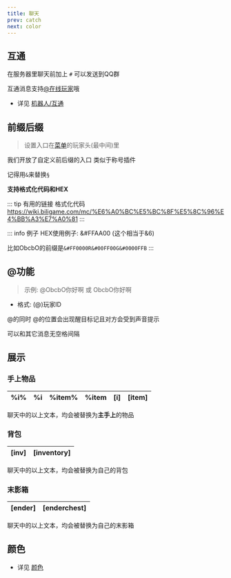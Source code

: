 ```yaml
---
title: 聊天
prev: catch
next: color
---
```


## 互通

在服务器里聊天前加上 `#` 可以发送到QQ群

互通消息支持[@在线玩家](#@功能)哦

- 详见 [机器人/互通](../robot/#互通)

## 前缀后缀

> 设置入口在[菜单](../command/#mik)的玩家头(最中间)里

我们开放了自定义前后缀的入口 类似于称号插件

记得用`&`来替换`§`

**支持格式化代码和HEX**

::: tip 有用的链接
格式化代码 https://wiki.biligame.com/mc/%E6%A0%BC%E5%BC%8F%E5%8C%96%E4%BB%A3%E7%A0%81
:::

::: info 例子
HEX使用例子: &#FFAA00 (这个相当于&6)

比如ObcbO的前缀是`&#FF0000R&#00FF00G&#0000FFB`
:::

## @功能

> 示例: @ObcbO你好啊 或 ObcbO你好啊

- 格式: (@)玩家ID

@的同时 @的位置会出现醒目标记且对方会受到声音提示

可以和其它消息无空格间隔

## 展示

### 手上物品

|%i%|%i|%item%|%item|[i]|[item]|
|---|---|---|---|---|---|

聊天中的以上文本，均会被替换为**主手上**的物品

### 背包

|[inv]|[inventory]|
|---|---|

聊天中的以上文本，均会被替换为自己的背包

### 末影箱

|[ender]|[enderchest]|
|---|---|

聊天中的以上文本，均会被替换为自己的末影箱

## 颜色

- 详见 [颜色](color)
